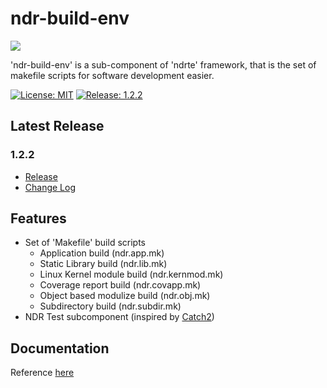 # ndr-build-env

<img src="https://avatars3.githubusercontent.com/u/19686401" align="center" />

'ndr-build-env' is a sub-component of 'ndrte' framework, that is the set of makefile scripts for software development easier.

[![License: MIT](https://img.shields.io/badge/License-MIT-yellow.svg)](https://opensource.org/licenses/MIT)
[![Release: 1.2.2](https://img.shields.io/badge/release-v1.2.2-blue.svg)](https://github.com/openndr/ndr-build-env/releases/tag/v1.2.2)

## Latest Release
### 1.2.2
- [Release](https://github.com/openndr/ndr-build-env/releases/tag/v1.2.2)
- [Change Log](https://github.com/openndr/ndr-build-env/milestone/7?closed=1)

## Features
* Set of 'Makefile' build scripts
    * Application build             (ndr.app.mk)
    * Static Library build          (ndr.lib.mk)
    * Linux Kernel module build     (ndr.kernmod.mk)
	* Coverage report build			(ndr.covapp.mk)
    * Object based modulize build   (ndr.obj.mk)
    * Subdirectory build            (ndr.subdir.mk)
* NDR Test subcomponent (inspired by [Catch2](https://github.com/catchorg/Catch2))

## Documentation
Reference [here](https://github.com/openndr/ndr-build-env/wiki)
